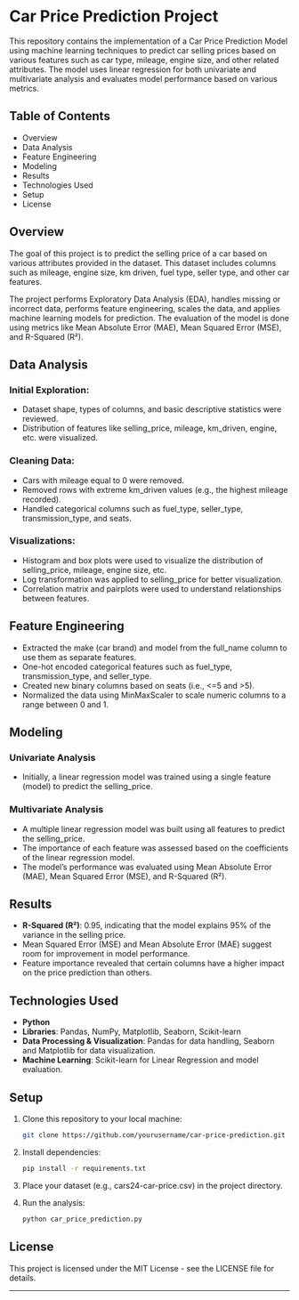 # Car Price Prediction Project

This repository contains the implementation of a Car Price Prediction Model using machine learning techniques to predict car selling prices based on various features such as car type, mileage, engine size, and other related attributes. The model uses linear regression for both univariate and multivariate analysis and evaluates model performance based on various metrics.

## Table of Contents
- Overview
- Data Analysis
- Feature Engineering
- Modeling
- Results
- Technologies Used
- Setup
- License

## Overview
The goal of this project is to predict the selling price of a car based on various attributes provided in the dataset. This dataset includes columns such as mileage, engine size, km driven, fuel type, seller type, and other car features.

The project performs Exploratory Data Analysis (EDA), handles missing or incorrect data, performs feature engineering, scales the data, and applies machine learning models for prediction. The evaluation of the model is done using metrics like Mean Absolute Error (MAE), Mean Squared Error (MSE), and R-Squared (R²).

## Data Analysis

### Initial Exploration:
- Dataset shape, types of columns, and basic descriptive statistics were reviewed.
- Distribution of features like selling_price, mileage, km_driven, engine, etc. were visualized.

### Cleaning Data:
- Cars with mileage equal to 0 were removed.
- Removed rows with extreme km_driven values (e.g., the highest mileage recorded).
- Handled categorical columns such as fuel_type, seller_type, transmission_type, and seats.

### Visualizations:
- Histogram and box plots were used to visualize the distribution of selling_price, mileage, engine size, etc.
- Log transformation was applied to selling_price for better visualization.
- Correlation matrix and pairplots were used to understand relationships between features.

## Feature Engineering
- Extracted the make (car brand) and model from the full_name column to use them as separate features.
- One-hot encoded categorical features such as fuel_type, transmission_type, and seller_type.
- Created new binary columns based on seats (i.e., <=5 and >5).
- Normalized the data using MinMaxScaler to scale numeric columns to a range between 0 and 1.

## Modeling

### Univariate Analysis
- Initially, a linear regression model was trained using a single feature (model) to predict the selling_price.

### Multivariate Analysis
- A multiple linear regression model was built using all features to predict the selling_price.
- The importance of each feature was assessed based on the coefficients of the linear regression model.
- The model’s performance was evaluated using Mean Absolute Error (MAE), Mean Squared Error (MSE), and R-Squared (R²).

## Results
- **R-Squared (R²)**: 0.95, indicating that the model explains 95% of the variance in the selling price.
- Mean Squared Error (MSE) and Mean Absolute Error (MAE) suggest room for improvement in model performance.
- Feature importance revealed that certain columns have a higher impact on the price prediction than others.

## Technologies Used
- **Python**
- **Libraries**: Pandas, NumPy, Matplotlib, Seaborn, Scikit-learn
- **Data Processing & Visualization**: Pandas for data handling, Seaborn and Matplotlib for data visualization.
- **Machine Learning**: Scikit-learn for Linear Regression and model evaluation.

## Setup
1. Clone this repository to your local machine:
   ```bash
   git clone https://github.com/yourusername/car-price-prediction.git
   ```

2. Install dependencies:
   ```bash
   pip install -r requirements.txt
   ```

3. Place your dataset (e.g., cars24-car-price.csv) in the project directory.

4. Run the analysis:
   ```bash
   python car_price_prediction.py
   ```

## License
This project is licensed under the MIT License - see the LICENSE file for details.

---

